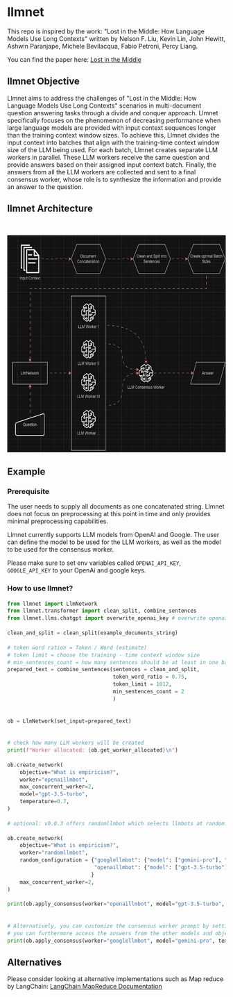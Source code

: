# llmnet

This repo is inspired by the work: "Lost in the Middle: How Language Models Use Long Contexts" written by Nelson F. Liu, Kevin Lin, John Hewitt, Ashwin Paranjape, Michele Bevilacqua, Fabio Petroni, Percy Liang.

You can find the paper here: [Lost in the Middle](https://arxiv.org/abs/2307.03172)

## llmnet Objective

Llmnet aims to address the challenges of "Lost in the Middle: How Language Models Use Long Contexts" scenarios in multi-document question answering tasks through a divide and conquer approach. Llmnet specifically focuses on the phenomenon of decreasing performance when large language models are provided with input context sequences longer than the training context window sizes. To achieve this, Llmnet divides the input context into batches that align with the training-time context window size of the LLM being used. For each batch, Llmnet creates separate LLM workers in parallel. These LLM workers receive the same question and provide answers based on their assigned input context batch. Finally, the answers from all the LLM workers are collected and sent to a final consensus worker, whose role is to synthesize the information and provide an answer to the question.

## llmnet Architecture

<br>

<p align="center">
  <img src="assets/llmnet.gif" alt="llmnet architecture" height="500">
</p>

## Example

### Prerequisite  

The user needs to supply all documents as one concatenated string. Llmnet does not focus on preprocessing at this point in time and only provides minimal preprocessing capabilities.

Llmnet currently supports LLM models from OpenAI and Google. The user can define the model to be used for the LLM workers, as well as the model to be used for the consensus worker.

Please make sure to set env variables called `OPENAI_API_KEY`, `GOOGLE_API_KEY` to your OpenAi and google keys.

### How to use llmnet?

```python
from llmnet import LlmNetwork
from llmnet.transformer import clean_split, combine_sentences
from llmnet.llms.chatgpt import overwrite_openai_key # overwrite openai key

clean_and_split = clean_split(example_documents_string)

# token word ration = Token / Word (estimate)
# token limit = choose the training - time context window size
# min_sentences_count = how many sentences should be at least in one batch
prepared_text = combine_sentences(sentences = clean_and_split,
                                  token_word_ratio = 0.75,
                                  token_limit = 1012,
                                  min_sentences_count = 2
                                  )


ob = LlmNetwork(set_input=prepared_text)


# check how many LLM workers will be created
print(f"Worker allocated: {ob.get_worker_allocated}\n")

ob.create_network(
    objective="What is empiricism?",
    worker="openaillmbot",
    max_concurrent_worker=2,
    model="gpt-3.5-turbo",
    temperature=0.7,
)

# optional: v0.0.3 offers randomllmbot which selects llmbots at random. random_conifguration will furthermore randomly assign hyperprameters to bots.

ob.create_network(
    objective="What is empiricism?",
    worker="randomllmbot",
    random_configuration = {"googlellmbot": {"model": ["gemini-pro"], "temperature": [0.2, 0.8]},
                            "openaillmbot": {"model": ["gpt-3.5-turbo"], "temperature": [0.3, 0.5, 0.9]}
                           }
    max_concurrent_worker=2,
)

print(ob.apply_consensus(worker="openaillmbot", model="gpt-3.5-turbo", temperature=0.7))


# Alternatively, you can customize the consensus worker prompt by setting the variable: set_prompt
# you can furthermore access the answers from the other models and objective via the getter methods: get_worker_answers and get_worker_objectives
print(ob.apply_consensus(worker="googlellmbot", model="gemini-pro", temperature=0.7, set_prompt= f"Summarize the following text: {ob.get_worker_answers}, make sure to obey this objective: {ob.get_worker_objectives}"))
```

## Alternatives

Please consider looking at alternative implementations such as Map reduce by LangChain: [LangChain MapReduce Documentation](https://python.langchain.com/docs/modules/chains/document/map_reduce)